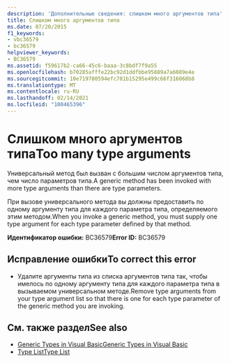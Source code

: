 ```yaml
---
description: 'Дополнительные сведения: слишком много аргументов типа'
title: Слишком много аргументов типа
ms.date: 07/20/2015
f1_keywords:
- vbc36579
- bc36579
helpviewer_keywords:
- BC36579
ms.assetid: f59617b2-ca66-45c6-baaa-3c8bdf7f9a55
ms.openlocfilehash: b70285afffe22bc92d1ddfbbe95889a7a6089e4e
ms.sourcegitcommit: 10e719780594efc781b15295e499c66f316068b8
ms.translationtype: MT
ms.contentlocale: ru-RU
ms.lasthandoff: 02/14/2021
ms.locfileid: "100465396"
---
```

# <a name="too-many-type-arguments"></a><span data-ttu-id="61bdf-103">Слишком много аргументов типа</span><span class="sxs-lookup"><span data-stu-id="61bdf-103">Too many type arguments</span></span>

<span data-ttu-id="61bdf-104">Универсальный метод был вызван с большим числом аргументов типа, чем число параметров типа.</span><span class="sxs-lookup"><span data-stu-id="61bdf-104">A generic method has been invoked with more type arguments than there are type parameters.</span></span>  
  
 <span data-ttu-id="61bdf-105">При вызове универсального метода вы должны предоставить по одному аргументу типа для каждого параметра типа, определяемого этим методом.</span><span class="sxs-lookup"><span data-stu-id="61bdf-105">When you invoke a generic method, you must supply one type argument for each type parameter defined by that method.</span></span>  
  
 <span data-ttu-id="61bdf-106">**Идентификатор ошибки:** BC36579</span><span class="sxs-lookup"><span data-stu-id="61bdf-106">**Error ID:** BC36579</span></span>  
  
## <a name="to-correct-this-error"></a><span data-ttu-id="61bdf-107">Исправление ошибки</span><span class="sxs-lookup"><span data-stu-id="61bdf-107">To correct this error</span></span>  
  
- <span data-ttu-id="61bdf-108">Удалите аргументы типа из списка аргументов типа так, чтобы имелось по одному аргументу типа для каждого параметра типа в вызываемом универсальном методе.</span><span class="sxs-lookup"><span data-stu-id="61bdf-108">Remove type arguments from your type argument list so that there is one for each type parameter of the generic method you are invoking.</span></span>  
  
## <a name="see-also"></a><span data-ttu-id="61bdf-109">См. также раздел</span><span class="sxs-lookup"><span data-stu-id="61bdf-109">See also</span></span>

- [<span data-ttu-id="61bdf-110">Generic Types in Visual Basic</span><span class="sxs-lookup"><span data-stu-id="61bdf-110">Generic Types in Visual Basic</span></span>](../programming-guide/language-features/data-types/generic-types.md)
- [<span data-ttu-id="61bdf-111">Type List</span><span class="sxs-lookup"><span data-stu-id="61bdf-111">Type List</span></span>](../language-reference/statements/type-list.md)
